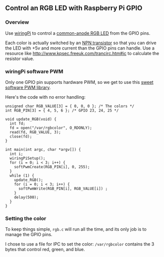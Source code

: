 ## Control an RGB LED with Raspberry Pi GPIO

### Overview

Use [wiringPi](https://projects.drogon.net/raspberry-pi/wiringpi/) to control a [common-anode RGB LED](http://www.adafruit.com/products/848) from the GPIO pins.

Each color is actually switched by an [NPN transistor](https://www.sparkfun.com/products/521) so that you can drive the LED with +5v and more current than the GPIO pins can handle. Use a resource like <http://www.kpsec.freeuk.com/trancirc.htm#ic> to calculate the resistor value. 

### wiringPi software PWM

Only one GPIO pin supports hardware PWM, so we get to use this [sweet software PWM library](https://projects.drogon.net/raspberry-pi/wiringpi/software-pwm-library/). 

Here's the code with no error handling:

    unsigned char RGB_VALUE[3] = { 0, 0, 0 }; /* The colors */
    int RGB_PIN[3] = { 4, 5, 6 }; /* GPIO 23, 24, 25 */
    
    void update_RGB(void) {
      int fd;
      fd = open("/var/rgbcolor", O_RDONLY);
      read(fd, RGB_VALUE, 3);
      close(fd);
    }
    
    int main(int argc, char *argv[]) {
      int i;
      wiringPiSetup();
      for (i = 0; i < 3; i++) {
        softPwmCreate(RGB_PIN[i], 0, 255);
      }
      while (1) {
        update_RGB();
        for (i = 0; i < 3; i++) {
          softPwmWrite(RGB_PIN[i], RGB_VALUE[i]) ;
        }
        delay(500);
      }
    }

### Setting the color

To keep things simple, `rgb.c` will run all the time, and its only job is to manage the GPIO pins. 

I chose to use a file for IPC to set the color: `/var/rgbcolor` contains the 3 bytes that control red, green, and blue. 

